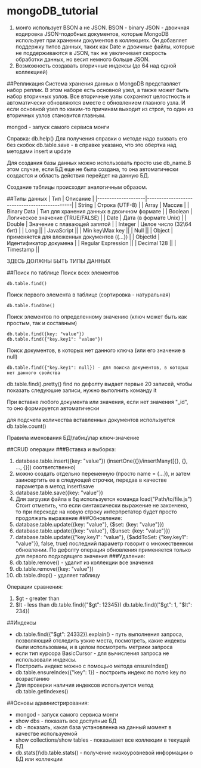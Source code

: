 # mongoDB_tutorial

1. монго использует BSON а не JSON. BSON - binary JSON - двоичная кодировка JSON-подобных документов, которые MongoDB использует при хранении документов в коллекциях. Он добавляет поддержку типов данных, таких как Date и двоичные файлы, которые не поддерживаются в JSON, так же увкличивает скорость обработки данных, но весит немного больше JSON.
3. Возможность создавать вторичные индексы (до 64 над одной коллекцией)

##Репликация
Система хранения данных в MongoDB представляет набор реплик. В этом наборе есть основной узел, а также может быть набор вторичных узлов. Все вторичные узлы сохраняют целостность и автоматически обновляются вместе с обновлением главного узла. И если основной узел по каким-то причинам выходит из строя, то один из вторичных узлов становится главным.

mongod - запуск самого сервиса монги

Справка: db.help()
Для получения справки о методе надо вызвать его без скобок
db.table.save - в справке указано, что это обертка над методами insert и update

Для создания базы данных можно использовать просто use db_name.В этом случае, если БД еще не была создана, то она автоматически создастся и область действия перейдет на данную БД.

Создание таблицы происходит аналогичным образом.

##Типы данных
| Тип                | Описание                                     |
|--------------------|----------------------------------------------|
| String             | Строка (UTF-8)                               |
| Array              | Массив                                       |
| Binary Data        | Тип для хранения данных в двоичном формате   |
| Boolean            | Логическое значение (TRUE/FALSE)             |
| Date               | Дата (в формате Unix)                        |
| Double             | Значение с плавающей запятой                 |
| Integer            | Целое число (32\64 бит)                      |
| Long               ||
| JavaScript         ||
| Min key\Max key    ||
| Null               ||
| Object             | применяется для вложенных документов ({...}) |
| ObjectId           | Идентификатор докумена                       |
| Regular Expression ||
| Decimal 128        ||
| Timestamp          ||

ЗДЕСЬ ДОЛЖНЫ БЫТЬ ТИПЫ ДАННЫХ

##Поиск по таблице
Поиск всех элементов

    db.table.find()

Поиск первого элемента в таблице (сортировка - натуральная)
    
    db.table.findOne()

Поиск элементов по определенному значению (ключ может быть как простым, так и составным)

    db.table.find({key: "value"})
    db.table.find({"key.key1": "value"})

Поиск документов, в которых нет данного ключа (или его значение в null)

    db.table.find({"key.key1": null}) - для поиска документов, в которых нет данного свойства

db.table.find().pretty()
find по дефолту выдает первые 20 записей, чтобы показать следуюшие записи, нужно выполнить команду it

При вставке любого документа или значения, если нет значения "_id", то оно формируется автоматически

для подсчета количества вставленных документов используется db.table.count()

Правила именования БД\табиц\пар ключ-значение

##CRUD операции
###Вставка и выборка:
1. database.table.insert({key: "value"}) (insertOne({})/insertMany([{}, {}, ..., {}]) соответственно)
2. можно создать отдельно переменную (просто name = {...}), и затем заинсертить ее в следующей строчки, передав в качестве параметра в метод insert\save
3. database.table.save({key: "value"})
4. Для загрузки файла в бд используется команда load("Path/to/file.js")
Стоит отметить, что если синтаксически выражение не закончено, то при переходе на новую строку интерпретатор будет просто продолжать выражение
###Обновление:
1. database.table.update({key: "value"}, {$set: {key: "value"}})
2. database.table.update({key: "value"}, {$unset: {key: "value"}})
3. database.table.update({"key.key1": "value"}, 
                         {$addToSet: {"key.key1": "value"}}, false, true)
  последний параметр говорит о множественном обновлении. По дефолту операция обновления применяется только для первого подходящего значения
###Удаление:
1. db.table.remove() - удалит из коллекции все значения
2. db.table.remove({key: "value"})
3. db.table.drop() - удаляет таблицу

Операции сравнения:
1. $gt - greater than
2. $lt - less than
db.table.find({"$gt": 12345})
db.table.find({"$gt": 1, "$lt": 234})

##Индексы
- db.table.find({"$gt": 24332}).explain() - путь выполнения запроса, позволяющий отследить узкие места, посмотреть, какие индексы были использованы, и в целом посмотреть метрики запроса
- если тип курсора BasicCursor - для вычисления запроса не использовали индексы.
- Построить индекс можно с помощью метода ensureIndex()
- db.table.ensureIndex({"key": 1}) - построить индекс по полю key по возрастанию
- Для проверки наличия индексов используется метод db.table.getIndexes()

##Основы администрирования:
- mongod - запуск самого сервиса монги
- show dbs - показать все доступные БД
- db - показать, какая база установленна на данный момент в качестве используемой
- show collections/show tables - показывает все коллекции в текущей БД
- db.stats()\db.table.stats() - получение низкоуровневой информации о БД или коллекции


